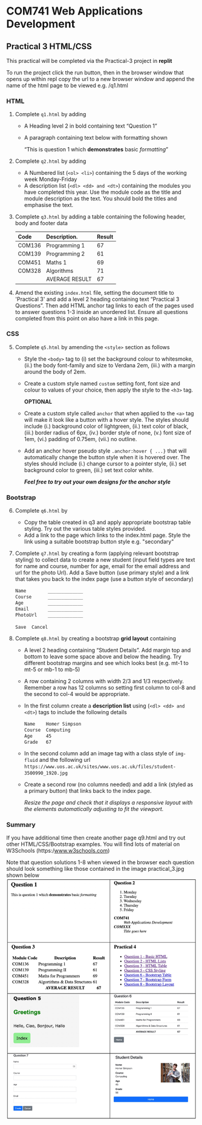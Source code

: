 # COM741 Web Applications Development

## Practical 3 HTML/CSS

This practical will be completed via the Practical-3 project in **replit** 

To run the project click the run button, then in the browser window that opens up within repl copy the url to a new browser window and append the name of the html page to be viewed e.g. /q1.html 

### HTML

1. Complete ```q1.html``` by adding  
   
   * A Heading level 2 in bold containing text “Question 1”
   
   * A paragraph containing text below with formatting shown 
     
       “This is question 1 which **demonstrates** basic *formatting*”

2. Complete ```q2.html``` by adding
   
   * A Numbered list (```<ol> <li>```) containing the 5 days of the working week Monday-Friday
   * A description list (```<dl> <dd> and <dt>```) containing the modules you have completed this year. Use the module code as the title and module description as the text. You should bold the titles and emphasise the text.  

3. Complete ```q3.html``` by adding a table containing the following header, body and footer data
   
   | Code   | Description.   | Result |
   | ------ | -------------- | ------ |
   | COM136 | Programming 1  | 67     |
   | COM139 | Programming 2  | 61     |
   | COM451 | Maths 1        | 69     |
   | COM328 | Algorithms     | 71     |
   |        | AVERAGE RESULT | 67     |

4. Amend the existing ```index.html``` file, setting the document title to 'Practical 3' and add a level 2 heading containing text “Practical 3 Questions”. Then add HTML anchor tag links to each of the pages used to answer questions 1-3 inside an unordered list. Ensure all questions completed from this point on also have a link in this page. 

 ### CSS

5. Complete ```q5.html``` by amending the ```<style>``` section as follows
   
   * Style the ```<body>``` tag to (i) set the background colour to whitesmoke, (ii.) the body font-family and size to Verdana 2em, (iii.) with a margin around the body of 2em.
   
   * Create a custom style named ```custom``` setting font, font size and colour to values of your choice, then apply the style to the ```<h3>``` tag.
     
     **OPTIONAL**
   
   * Create a custom style called ```anchor``` that when applied to the ```<a>``` tag will make it look like a button with a hover style. The styles should include (i.) background color of lightgreen, (ii.) text color of black, (iii.) border radius of 6px, (iv.) border style of none, (v.) font size of 1em, (vi.) padding of 0.75em, (vii.) no outline. 
   
   * Add an anchor hover pseudo style ```.anchor:hover { ...}``` that will automatically change the button style when it is hovered over. The styles should include (i.) change cursor to a pointer style, (ii.) set background color to green, (iii.) set text color white.
     
     ***Feel free to try out your own designs for the anchor style***

 ### Bootstrap

6. Complete ```q6.html``` by
   
   * Copy the table created in q3 and apply appropriate bootstrap table styling. Try out the various table styles provided.
   * Add a link to the page which links to the index.html page. Style the link using a suitable bootstrap button style e.g. "secondary"

7. Complete ```q7.html``` by creating a form (applying relevant bootstrap styling) to collect data to create a new student (input field types are text for name and course, number for age, email for the email address and url for the photo Url). Add a Save button (use primary style) and a link that takes you back to the index page (use a button style of secondary)
   
   ```
   Name        _____________
   Course      _____________
   Age         _____________
   Email       _____________
   PhotoUrl    _____________
   
   Save  Cancel
   ```

8. Complete ```q8.html``` by creating a bootstrap **grid layout** containing
   
   * A level 2 heading containing “Student Details”. Add margin top and bottom to leave some space above and below the heading. Try different bootstrap margins and see which looks best (e.g. mt-1 to mt-5 or mb-1 to mb-5)
   
   * A row containing 2 columns with width 2/3 and 1/3 respectively. Remember a row has 12 columns so setting first column to col-8 and the second to col-4 would be appropriate.
   
   * In the first column create a **description list** using (```<dl> <dd> and <dt>```) tags to include the following details 
     
     ```
     Name    Homer Simpson
     Course  Computing
     Age     45
     Grade   67
     ```
   
   * In the second column add an image tag with a class style of ```img-fluid``` and the following url ```https://www.uos.ac.uk/sites/www.uos.ac.uk/files/student-3500990_1920.jpg```
   
   * Create a second row (no columns needed) and add a link (styled as a primary button) that links back to the index page.
     
     *Resize the page and check that it displays a responsive layout with the elements automatically adjusting to fit the viewport.*


### Summary

If you have additional time then create another page q9.html and try out other HTML/CSS/Bootstrap examples. You will find lots of material on W3Schools (https:/www.w3schools.com) 

Note that question solutions 1-8 when viewed in the browser each question should look something like those contained in the image practical_3.jpg shown below
![practical 3](./assets/practical_3.jpg)
